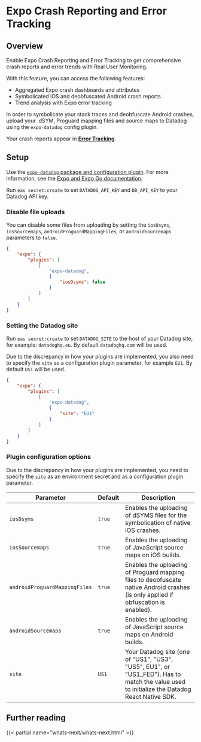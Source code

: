 # Expo Crash Reporting and Error Tracking

## Overview

Enable Expo Crash Reporting and Error Tracking to get comprehensive crash reports and error trends with Real User Monitoring.

With this feature, you can access the following features:

-   Aggregated Expo crash dashboards and attributes
-   Symbolicated iOS and deobfuscated Android crash reports
-   Trend analysis with Expo error tracking

In order to symbolicate your stack traces and deobfuscate Android crashes, upload your .dSYM, Proguard mapping files and source maps to Datadog using the `expo-datadog` config plugin.

Your crash reports appear in [**Error Tracking**][1].

## Setup

Use the [`expo-datadog` package and configuration plugin][2]. For more information, see the [Expo and Expo Go documentation][3].

Run `eas secret:create` to set `DATADOG_API_KEY` and `DD_API_KEY` to your Datadog API key.

### Disable file uploads

You can disable some files from uploading by setting the `iosDsyms`, `iosSourcemaps`, `androidProguardMappingFiles`, or `androidSourcemaps` parameters to `false`.

```json
{
    "expo": {
        "plugins": [
            [
                "expo-datadog",
                {
                    "iosDsyms": false
                }
            ]
        ]
    }
}
```

### Setting the Datadog site

Run `eas secret:create` to set `DATADOG_SITE` to the host of your Datadog site, for example: `datadoghq.eu`. By default `datadoghq.com` will be used.

Due to the discrepancy in how your plugins are implemented, you also need to specify the `site` as a configuration plugin parameter, for example `EU1`. By default `US1` will be used.

```json
{
    "expo": {
        "plugins": [
            [
                "expo-datadog",
                {
                    "site": "EU1"
                }
            ]
        ]
    }
}
```

### Plugin configuration options

Due to the discrepancy in how your plugins are implemented, you need to specify the `site` as an environment secret and as a configuration plugin parameter.

| Parameter                     | Default | Description                                                                                                                                 |
| ----------------------------- | ------- | ------------------------------------------------------------------------------------------------------------------------------------------- |
| `iosDsyms`                    | `true`  | Enables the uploading of dSYMS files for the symbolication of native iOS crashes.                                                           |
| `iosSourcemaps`               | `true`  | Enables the uploading of JavaScript source maps on iOS builds.                                                                              |
| `androidProguardMappingFiles` | `true`  | Enables the uploading of Proguard mapping files to deobfuscate native Android crashes (is only applied if obfuscation is enabled).          |
| `androidSourcemaps`           | `true`  | Enables the uploading of JavaScript source maps on Android builds.                                                                          |
| `site`                        | `US1`   | Your Datadog site (one of "US1", "US3", "US5", EU1", or "US1_FED"). Has to match the value used to initialize the Datadog React Native SDK. |

## Further reading

{{< partial name="whats-next/whats-next.html" >}}

[1]: https://app.datadoghq.com/rum/error-tracking
[2]: https://github.com/DataDog/dd-sdk-reactnative/blob/main/packages/expo/README.md
[3]: https://docs.datadoghq.com/real_user_monitoring/reactnative/expo/#usage
